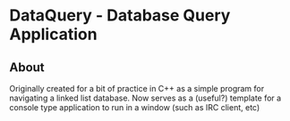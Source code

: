 DataQuery - Database Query Application
=======================================

About 
-----

Originally created for a bit of practice in C++ as
a simple program for navigating a linked list database.
Now serves as a (useful?) template for a console type
application to run in a window (such as IRC client, etc)

